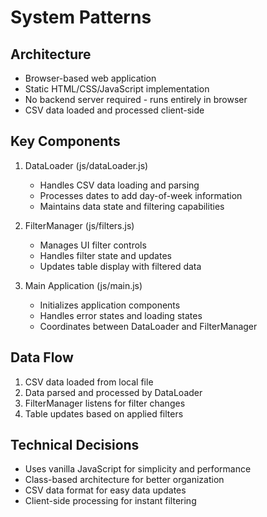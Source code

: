 # System Patterns

## Architecture
- Browser-based web application
- Static HTML/CSS/JavaScript implementation
- No backend server required - runs entirely in browser
- CSV data loaded and processed client-side

## Key Components
1. DataLoader (js/dataLoader.js)
   - Handles CSV data loading and parsing
   - Processes dates to add day-of-week information
   - Maintains data state and filtering capabilities

2. FilterManager (js/filters.js)
   - Manages UI filter controls
   - Handles filter state and updates
   - Updates table display with filtered data

3. Main Application (js/main.js)
   - Initializes application components
   - Handles error states and loading states
   - Coordinates between DataLoader and FilterManager

## Data Flow
1. CSV data loaded from local file
2. Data parsed and processed by DataLoader
3. FilterManager listens for filter changes
4. Table updates based on applied filters

## Technical Decisions
- Uses vanilla JavaScript for simplicity and performance
- Class-based architecture for better organization
- CSV data format for easy data updates
- Client-side processing for instant filtering
